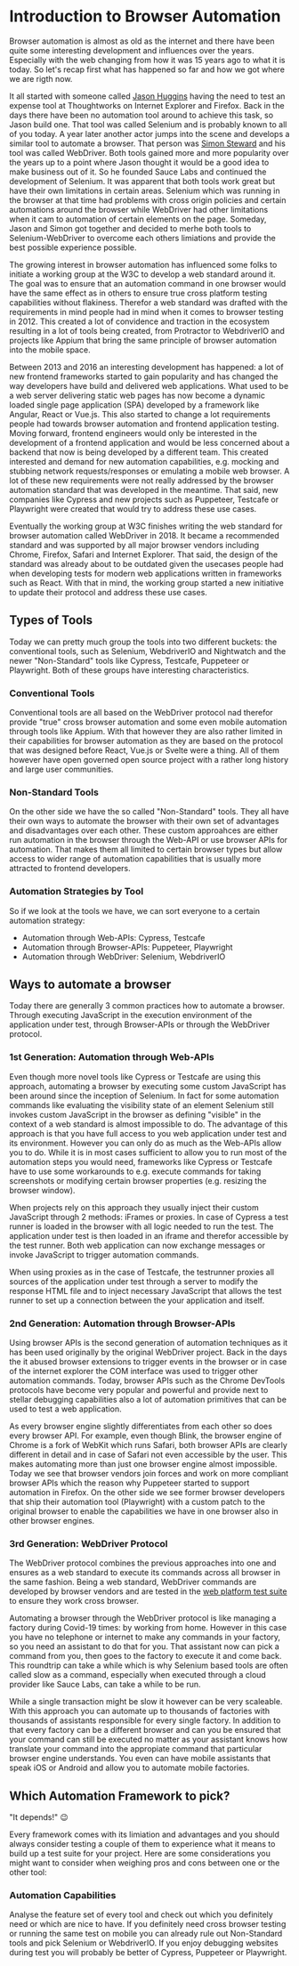 # Introduction to Browser Automation

Browser automation is almost as old as the internet and there have been quite some interesting development and influences over the years. Especially with the web changing from how it was 15 years ago to what it is today. So let's recap first what has happened so far and how we got where we are rigth now.

It all started with someone called [Jason Huggins](https://twitter.com/hugs) having the need to test an expense tool at Thoughtworks on Internet Explorer and Firefox. Back in the days there have been no automation tool around to achieve this task, so Jason build one. That tool was called Selenium and is probably known to all of you today. A year later another actor jumps into the scene and develops a similar tool to automate a browser. That person was [Simon Steward](https://twitter.com/shs96) and his tool was called WebDriver. Both tools gained more and more popularity over the years up to a point where Jason thought it would be a good idea to make business out of it. So he founded Sauce Labs and continued the development of Selenium. It was apparent that both tools work great but have their own limitations in certain areas. Selenium which was running in the browser at that time had problems with cross origin policies and certain automations around the browser while WebDriver had other limitations when it cam to automation of certain elements on the page. Someday, Jason and Simon got together and decided to merhe both tools to Selenium-WebDriver to overcome each others limiations and provide the best possible experience possible.

The growing interest in browser automation has influenced some folks to initiate a working group at the W3C to develop a web standard around it. The goal was to ensure that an automation command in one browser would have the same effect as in others to ensure true cross platform testing capabilities without flakiness. Therefor a web standard was drafted with the requirements in mind people had in mind when it comes to browser testing in 2012. This created a lot of convidence and traction in the ecosystem resulting in a lot of tools being created, from Protractor to WebdriverIO and projects like Appium that bring the same principle of browser automation into the mobile space.

Between 2013 and 2016 an interesting development has happened: a lot of new frontend frameworks started to gain popularity and has changed the way developers have build and delivered web applications. What used to be a web server delivering static web pages has now become a dynamic loaded single page application (SPA) developed by a framework like Angular, React or Vue.js. This also started to change a lot requirements people had towards browser automation and frontend application testing. Moving forward, frontend engineers would only be interested in the development of a frontend application and would be less concerned about a backend that now is being developed by a different team. This created interested and demand for new automation capabilities, e.g. mocking and stubbing network requests/responses or emulating a mobile web browser. A lot of these new requirements were not really addressed by the browser automation standard that was developed in the meantime. That said, new companies like Cypress and new projects such as Puppeteer, Testcafe or Playwright were created that would try to address these use cases.

Eventually the working group at W3C finishes writing the web standard for browser automation called WebDriver in 2018. It became a recommended standard and was supported by all major browser vendors including Chrome, Firefox, Safari and Internet Explorer. That said, the design of the standard was already about to be outdated given the usecases people had when developing tests for modern web applications written in frameworks such as React. With that in mind, the working group started a new initiative to update their protocol and address these use cases.

## Types of Tools

Today we can pretty much group the tools into two different buckets: the conventional tools, such as Selenium, WebdriverIO and Nightwatch and the newer "Non-Standard" tools like Cypress, Testcafe, Puppeteer or Playwright. Both of these groups have interesting characteristics.

### Conventional Tools

Conventional tools are all based on the WebDriver protocol nad therefor provide "true" cross browser automation and some even mobile automation through tools like Appium. With that however they are also rather limited in their capabilities for browser automation as they are based on the protocol that was designed before React, Vue.js or Svelte were a thing. All of them however have open governed open source project with a rather long history and large user communities.

### Non-Standard Tools

On the other side we have the so called "Non-Standard" tools. They all have their own ways to automate the browser with their own set of advantages and disadvantages over each other. These custom approahces are either run automation in the browser through the Web-API or use browser APIs for automation. That makes them all limited to certain browser types but allow access to wider range of automation capabilities that is usually more attracted to frontend developers.

### Automation Strategies by Tool

So if we look at the tools we have, we can sort everyone to a certain automation strategy:

- Automation through Web-APIs: Cypress, Testcafe
- Automation through Browser-APIs: Puppeteer, Playwright
- Automation through WebDriver: Selenium, WebdriverIO

## Ways to automate a browser

Today there are generally 3 common practices how to automate a browser. Through executing JavaScript in the execution environment of the application under test, through Browser-APIs or through the WebDriver protocol.

### 1st Generation: Automation through Web-APIs

Even though more novel tools like Cypress or Testcafe are using this approach, automating a browser by executing some custom JavaScript has been around since the inception of Selenium. In fact for some automation commands like evaluating the visibility state of an element Selenium still invokes custom JavaScript in the browser as defining "visible" in the context of a web standard is almost impossible to do. The advantage of this approach is that you have full access to you web application under test and its environment. However you can only do as much as the Web-APIs allow you to do. While it is in most cases sufficient to allow you to run most of the automation steps you would need, frameworks like Cypress or Testcafe have to use some workarounds to e.g. execute commands for taking screenshots or modifying certain browser properties (e.g. resizing the browser window).

When projects rely on this approach they usually inject their custom JavaScript through 2 methods: iFrames or proxies. In case of Cypress a test runner is loaded in the browser with all logic needed to run the test. The application under test is then loaded in an iframe and therefor accessible by the test runner. Both web application can now exchange messages or invoke JavaScript to trigger automation commands.

When using proxies as in the case of Testcafe, the testrunner proxies all sources of the application under test through a server to modify the response HTML file and to inject necessary JavaScript that allows the test runner to set up a connection between the your application and itself.

### 2nd Generation: Automation through Browser-APIs

Using browser APIs is the second generation of automation techniques as it has been used originally by the original WebDriver project. Back in the days the it abused browser extensions to trigger events in the browser or in case of the internet explorer the COM interface was used to trigger other automation commands. Today, browser APIs such as the Chrome DevTools protocols have become very popular and powerful and provide next to stellar debugging capabilities also a lot of automation primitives that can be used to test a web application.

As every browser engine slightly differentiates from each other so does every browser API. For example, even though Blink, the browser engine of Chrome is a fork of WebKit which runs Safari, both browser APIs are clearly different in detail and in case of Safari not even accessible by the user. This makes automating more than just one browser engine almost impossible. Today we see that browser vendors join forces and work on more compliant browser APIs which the reason why Puppeteer started to support automation in Firefox. On the other side we see former browser developers that ship their automation tool (Playwright) with a custom patch to the original browser to enable the capabilities we have in one browser also in other browser engines.

### 3rd Generation: WebDriver Protocol

The WebDriver protocol combines the previous approaches into one and ensures as a web standard to execute its commands across all browser in the same fashion. Being a web standard, WebDriver commands are developed by browser vendors and are tested in the [web platform test suite](https://wpt.fyi/about) to ensure they work cross browser.

Automating a browser through the WebDriver protocol is like managing a factory during Covid-19 times: by working from home. However in this case you have no telephone or internet to make any commands in your factory, so you need an assistant to do that for you. That assistant now can pick a command from you, then goes to the factory to execute it and come back. This roundtrip can take a while which is why Selenium based tools are often called slow as a command, especially when executed through a cloud provider like Sauce Labs, can take a while to be run.

While a single transaction might be slow it however can be very scaleable. With this approach you can automate up to thousands of factories with thousands of assistants responsible for every single factory. In addition to that every factory can be a different browser and can you be ensured that your command can still be executed no matter as your assistant knows how translate your command into the appropiate command that particular browser engine understands. You even can have mobile assistants that speak iOS or Android and allow you to automate mobile factories.

## Which Automation Framework to pick?

"It depends!" 😉

Every framework comes with its limiation and advantages and you should always consider testing a couple of them to experience what it means to build up a test suite for your project. Here are some considerations you might want to consider when weighing pros and cons between one or the other tool:

### Automation Capabilities

Analyse the feature set of every tool and check out which you definitely need or which are nice to have. If you definitely need cross browser testing or running the same test on mobile you can already rule out Non-Standard tools and pick Selenium or WebdriverIO. If you enjoy debugging websites during test you will probably be better of Cypress, Puppeteer or Playwright.

<!-- ToDo(Christian): add more -->